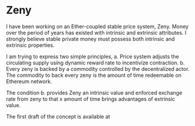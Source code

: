 # Zeny
I have been working on an Ether-coupled stable price system, Zeny. Money over the period of years has existed with intrinsic and extrinsic attributes. I strongly believe stable private money must possess both intrinsic and extrinsic properties.

I am trying to express two simple principles,
a. Price system adjusts the circulating supply using dynamic reward rate to incentivize contraction.
b. Every zeny is backed by a commodity controlled by the decentralized actor. The commodity to back every zeny is the amount of time redeemable on Ethereum network.

The condition b. provides Zeny an intrinsic value and enforced exchange rate from zeny to that x amount of time brings advantages of extrinsic value.

The first draft of the concept is available at
